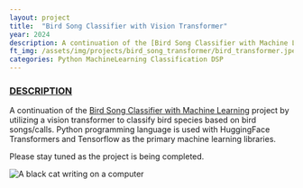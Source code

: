 ```yaml
---
layout: project
title:  "Bird Song Classifier with Vision Transformer"
year: 2024
description: A continuation of the [Bird Song Classifier with Machine Learning](/project/2023-Bird_Song_Classifier_with_Machine_Learning) project by utilizing a vision transformer to classify bird species based on bird songs/calls. Python programming language is used with HuggingFace Transformers and Tensorflow as the primary machine learning libraries.
ft_img: /assets/img/projects/bird_song_transformer/bird_transformer.jpeg
categories: Python MachineLearning Classification DSP
---
```

<!-- DESCRIPTION -->
<div class='mt-5 mb-5' id='description'>
  <h3 class='mb-3'><u>DESCRIPTION</u></h3>
  <p>A continuation of the <a href='/project/2023-Bird_Song_Classifier_with_Machine_Learning'>Bird Song Classifier with Machine Learning</a> project by utilizing a vision transformer to classify bird species based on bird songs/calls. Python programming language is used with HuggingFace Transformers and Tensorflow as the primary machine learning libraries.</p>
</div>

<div class="p-3 text-center">
  <p>Please stay tuned as the project is being completed.</p>
  <img class="img-fluid" src="/assets/img/blog.jpeg" alt="A black cat writing on a computer">
</div>



